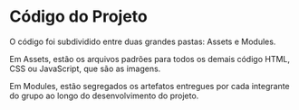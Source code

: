 # Código do Projeto

O código foi subdividido entre duas grandes pastas: Assets e Modules. 

Em Assets, estão os arquivos padrões para todos os demais código HTML, CSS ou JavaScript, que são as imagens.

Em Modules, estão segregados os artefatos entregues por cada integrante do grupo ao longo do desenvolvimento do projeto.